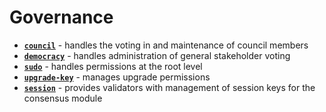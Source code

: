 # Governance

* **[`council`](https://github.com/paritytech/substrate/tree/master/srml/council)** - handles the voting in and maintenance of council members
* **[`democracy`](https://github.com/paritytech/substrate/tree/master/srml/democracy)** - handles administration of general stakeholder voting
* **[`sudo`](https://github.com/paritytech/substrate/tree/master/srml/sudo)** - handles permissions at the root level
* **[`upgrade-key`](https://github.com/paritytech/substrate/tree/master/srml/upgrade-key)** - manages upgrade permissions
* **[`session`](https://github.com/paritytech/substrate/tree/master/srml/session)** - provides validators with management of session keys for the consensus module